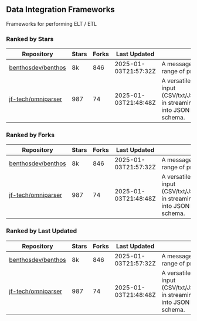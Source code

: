 ## Data Integration Frameworks

Frameworks for performing ELT / ETL

### Ranked by Stars

| Repository | Stars | Forks | Last Updated | Description | 
|------------|-------|-------|--------------|-------------|
| [benthosdev/benthos](https://github.com/benthosdev/benthos) | 8k | 846 | 2025-01-03T21:57:32Z |  A message streaming bridge between a range of protocols. |
| [jf-tech/omniparser](https://github.com/jf-tech/omniparser) | 987 | 74 | 2025-01-03T21:48:48Z |  A versatile ETL library that parses text input (CSV/txt/JSON/XML/EDI/X12/EDIFACT/etc) in streaming fashion and transforms data into JSON output using data-driven schema. |

### Ranked by Forks

| Repository | Stars | Forks | Last Updated | Description | 
|------------|-------|-------|--------------|-------------|
| [benthosdev/benthos](https://github.com/benthosdev/benthos) | 8k | 846 | 2025-01-03T21:57:32Z |  A message streaming bridge between a range of protocols. |
| [jf-tech/omniparser](https://github.com/jf-tech/omniparser) | 987 | 74 | 2025-01-03T21:48:48Z |  A versatile ETL library that parses text input (CSV/txt/JSON/XML/EDI/X12/EDIFACT/etc) in streaming fashion and transforms data into JSON output using data-driven schema. |

### Ranked by Last Updated

| Repository | Stars | Forks | Last Updated | Description | 
|------------|-------|-------|--------------|-------------|
| [benthosdev/benthos](https://github.com/benthosdev/benthos) | 8k | 846 | 2025-01-03T21:57:32Z |  A message streaming bridge between a range of protocols. |
| [jf-tech/omniparser](https://github.com/jf-tech/omniparser) | 987 | 74 | 2025-01-03T21:48:48Z |  A versatile ETL library that parses text input (CSV/txt/JSON/XML/EDI/X12/EDIFACT/etc) in streaming fashion and transforms data into JSON output using data-driven schema. |

